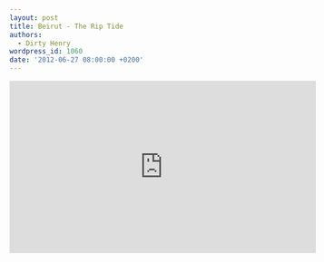 ```yaml
---
layout: post
title: Beirut - The Rip Tide
authors:
  - Dirty Henry
wordpress_id: 1060
date: '2012-06-27 08:00:00 +0200'
---
```

<iframe width="540" height="304" src="http://www.youtube.com/embed/sX7fd8uQles" frameborder="0" allowfullscreen></iframe>

